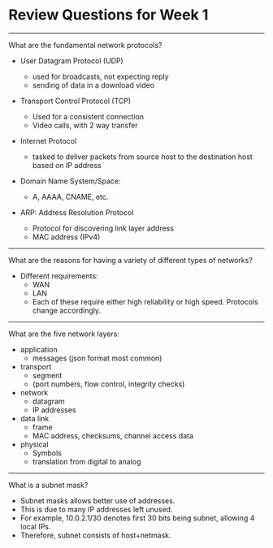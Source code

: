 # Review Questions for Week 1 

---
What are the fundamental network protocols?
- User Datagram Protocol (UDP)
    - used for broadcasts, not expecting reply
    - sending of data in a download video
- Transport Control Protocol (TCP)
    - Used for a consistent connection
    - Video calls, with 2 way transfer
- Internet Protocol
    - tasked to deliver packets from source host
    to the destination host based on IP address

- Domain Name System/Space:
    - A, AAAA, CNAME, etc.

- ARP: Address Resolution Protocol
    - Protocol for discovering link layer address
    - MAC address (IPv4)


---
What are the reasons for having a variety of different
types of networks?
- Different requirements:
    - WAN
    - LAN
    - Each of these require either high reliability 
    or high speed. Protocols change accordingly.


---
What are the five network layers:
- application
    - messages (json format most common)
- transport
    - segment 
    - (port numbers, flow control, integrity checks)
- network
    - datagram
    - IP addresses
- data link
    - frame
    - MAC address, checksums, channel access data
- physical
    - Symbols
    - translation from digital to analog
    
    
---
What is a subnet mask?
- Subnet masks allows better use of addresses.
- This is due to many IP addresses left unused.
- For example, 10.0.2.1/30 denotes first 30 bits
being subnet, allowing 4 local IPs.
- Therefore, subnet consists of host+netmask.




